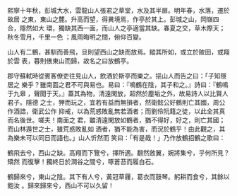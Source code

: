 熙寧十年秋，彭城大水，雲龍山人張君之草堂，水及其半扉。明年春，水落，遷於故居
之東，東山之麓。升高而望，得異境焉，作亭於其上。彭城之山，岡嶺四合，隱然如大
環，獨缺其西一面，而山人之亭適當其缺。春夏之交，草木際天；秋冬雪月，千里一色
；風雨晦明之間，俯仰百變。

山人有二鶴，甚馴而善飛，旦則望西山之缺而放焉。縱其所如，或立於陂田，或翔於雲
表，暮則俵東山而歸，故名之曰放鶴亭。

郡守蘇軾時從賓客僚吏往見山人，飲酒於斯亭而樂之。挹山人而告之曰：「子知隱居之
樂乎？雖南面之君不可與易也。易曰：『鳴鶴在陰，其子和之。』詩曰：『鶴鳴于九皋
，聲聞于天。』蓋其為物，清遠閑放，超然於塵垢之外，故易詩人以比賢人君子。隱德
之士，狎而玩之，宜若有益而無損者，然衛懿公好鶴則亡其國，周公作酒誥，衛武公作
抑戒，以為荒惑敗亂無若酒者；而劉伶阮籍之徒，以此全其真而名後世。嗟夫！南面之
君，雖清遠閑放如鶴者，猶不得好，好之，則亡其國；而山林遁世之士，雖荒惑敗亂如
酒者，猶不能為害，而況於鶴乎！由此觀之，其為樂未可以同日而語也。」山人忻然而
笑曰：「有是哉！」乃作放鶴招鶴之歌曰：

鶴飛去兮，西山之缺。高翔而下覽兮，擇所適。翻然斂翼，婉將集兮，乎何所見？矯然
而復擊！獨終日於澗谷之間兮，啄蒼苔而履白石。

鶴歸來兮，東山之陰。其下有人兮，黃冠草屨，葛衣而鼓琴。躬耕而食兮，其餘以飽汝
。歸來歸來兮，西山不可以久留！

